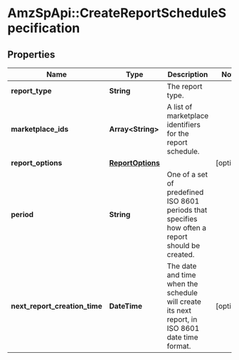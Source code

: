 # AmzSpApi::CreateReportScheduleSpecification

## Properties
Name | Type | Description | Notes
------------ | ------------- | ------------- | -------------
**report_type** | **String** | The report type. | 
**marketplace_ids** | **Array&lt;String&gt;** | A list of marketplace identifiers for the report schedule. | 
**report_options** | [**ReportOptions**](ReportOptions.md) |  | [optional] 
**period** | **String** | One of a set of predefined ISO 8601 periods that specifies how often a report should be created. | 
**next_report_creation_time** | **DateTime** | The date and time when the schedule will create its next report, in ISO 8601 date time format. | [optional] 

